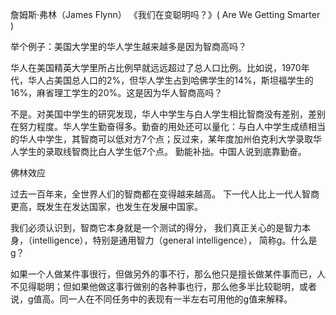 詹姆斯·弗林（James Flynn） 《我们在变聪明吗？》( Are We Getting Smarter )

举个例子：美国大学里的华人学生越来越多是因为智商高吗？

华人在美国精英大学里所占比例早就远远超过了总人口比例。比如说，1970年代，华人占美国总人口的2%，但华人学生占到哈佛学生的14%，斯坦福学生的16%，麻省理工学生的20%。这是因为华人智商高吗？

不是。对美国中学生的研究发现，华人中学生与白人学生相比智商没有差别，差别在努力程度。华人学生勤奋得多。勤奋的用处还可以量化：与白人中学生成绩相当的华人中学生，其智商可以低对方7个点；反过来，某年度加州伯克利大学录取华人学生的录取线智商比白人学生低7个点。
勤能补拙。中国人说到底靠勤奋。

佛林效应

过去一百年来，全世界人们的智商都在变得越来越高。 下一代人比上一代人智商更高，既发生在发达国家，也发生在发展中国家。

我们必须认识到，智商它本身就是一个测试的得分， 我们真正关心的是智力本身，（intelligence），特别是通用智力（general intelligence）， 简称g。什么是g？

如果一个人做某件事很行，但做另外的事不行，那么他只是擅长做某件事而已，人不见得聪明；但如果他做这事行做别的各种事也行，那么他多半比较聪明，或者说，g值高。同一人在不同任务中的表现有一半左右可用他的g值来解释。

